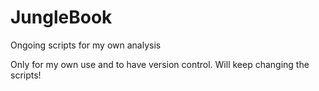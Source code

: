 # JungleBook
Ongoing scripts for my own analysis 

Only for my own use and to have version control. Will keep changing the scripts!
